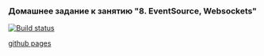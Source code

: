 ### Домашнее задание к занятию "8. EventSource, Websockets"

[![Build status](https://ci.appveyor.com/api/projects/status/ar9a836e76o9ldvu?svg=true)](https://ci.appveyor.com/project/oksana-danilova/ahj-hw-test)

[github pages](https://oksana-danilova.github.io/ahj-hw-test/)